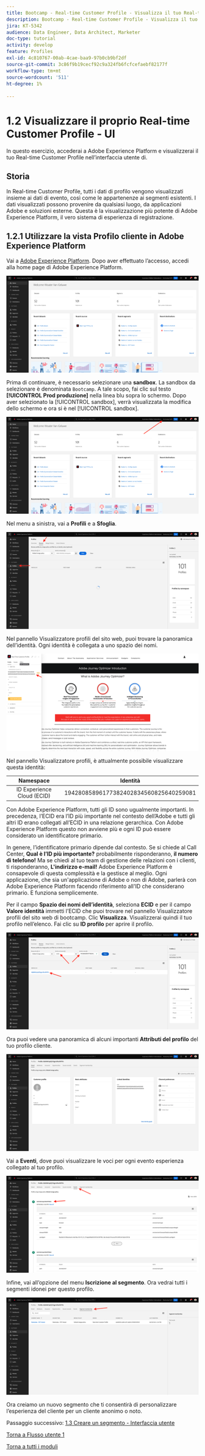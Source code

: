 ```yaml
---
title: Bootcamp - Real-time Customer Profile - Visualizza il tuo Real-time Customer Profile - Interfaccia utente
description: Bootcamp - Real-time Customer Profile - Visualizza il tuo Real-time Customer Profile - Interfaccia utente
jira: KT-5342
audience: Data Engineer, Data Architect, Marketer
doc-type: tutorial
activity: develop
feature: Profiles
exl-id: 4c810767-00ab-4cae-baa9-97b0cb9bf2df
source-git-commit: 3c86f9b19cecf92c9a324fb6fcfcefaebf82177f
workflow-type: tm+mt
source-wordcount: '511'
ht-degree: 1%

---
```


# 1.2 Visualizzare il proprio Real-time Customer Profile - UI

In questo esercizio, accederai a Adobe Experience Platform e visualizzerai il tuo Real-time Customer Profile nell’interfaccia utente di.

## Storia

In Real-time Customer Profile, tutti i dati di profilo vengono visualizzati insieme ai dati di evento, così come le appartenenze ai segmenti esistenti. I dati visualizzati possono provenire da qualsiasi luogo, da applicazioni Adobe e soluzioni esterne. Questa è la visualizzazione più potente di Adobe Experience Platform, il vero sistema di esperienza di registrazione.

## 1.2.1 Utilizzare la vista Profilo cliente in Adobe Experience Platform

Vai a [Adobe Experience Platform](https://experience.adobe.com/platform). Dopo aver effettuato l’accesso, accedi alla home page di Adobe Experience Platform.

![Acquisizione dei dati](./images/home.png)

Prima di continuare, è necessario selezionare una **sandbox**. La sandbox da selezionare è denominata ``Bootcamp``. A tale scopo, fai clic sul testo **[!UICONTROL Prod produzione]** nella linea blu sopra lo schermo. Dopo aver selezionato la [!UICONTROL sandbox], verrà visualizzata la modifica dello schermo e ora si è nel [!UICONTROL sandbox].

![Acquisizione dei dati](./images/sb1.png)

Nel menu a sinistra, vai a **Profili** e a **Sfoglia**.

![Profilo cliente](./images/homemenu.png)

Nel pannello Visualizzatore profili del sito web, puoi trovare la panoramica dell’identità. Ogni identità è collegata a uno spazio dei nomi.

![Profilo cliente](./images/identities.png)

Nel pannello Visualizzatore profili, è attualmente possibile visualizzare questa identità:

| Namespace | Identità |
|:-------------:| :---------------:|
| ID Experience Cloud (ECID) | 19428085896177382402834560825640259081 |

Con Adobe Experience Platform, tutti gli ID sono ugualmente importanti. In precedenza, l’ECID era l’ID più importante nel contesto dell’Adobe e tutti gli altri ID erano collegati all’ECID in una relazione gerarchica. Con Adobe Experience Platform questo non avviene più e ogni ID può essere considerato un identificatore primario.

In genere, l’identificatore primario dipende dal contesto. Se si chiede al Call Center, **Qual è l’ID più importante?** probabilmente risponderanno, **il numero di telefono!** Ma se chiedi al tuo team di gestione delle relazioni con i clienti, ti risponderanno, **L&#39;indirizzo e-mail!**  Adobe Experience Platform è consapevole di questa complessità e la gestisce al meglio. Ogni applicazione, che sia un&#39;applicazione di Adobe o non di Adobe, parlerà con Adobe Experience Platform facendo riferimento all&#39;ID che considerano primario. E funziona semplicemente.

Per il campo **Spazio dei nomi dell’identità**, seleziona **ECID** e per il campo **Valore identità** immetti l’ECID che puoi trovare nel pannello Visualizzatore profili del sito web di bootcamp. Clic **Visualizza**. Visualizzerai quindi il tuo profilo nell’elenco. Fai clic su **ID profilo** per aprire il profilo.

![Profilo cliente](./images/popupecid.png)

Ora puoi vedere una panoramica di alcuni importanti **Attributi del profilo** del tuo profilo cliente.

![Profilo cliente](./images/profile.png)

Vai a **Eventi**, dove puoi visualizzare le voci per ogni evento esperienza collegato al tuo profilo.

![Profilo cliente](./images/profileee.png)

Infine, vai all’opzione del menu **Iscrizione al segmento**. Ora vedrai tutti i segmenti idonei per questo profilo.

![Profilo cliente](./images/profileseg.png)

Ora creiamo un nuovo segmento che ti consentirà di personalizzare l’esperienza del cliente per un cliente anonimo o noto.

Passaggio successivo: [1.3 Creare un segmento - Interfaccia utente](./ex3.md)

[Torna a Flusso utente 1](./uc1.md)

[Torna a tutti i moduli](../../overview.md)
